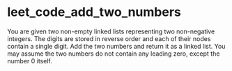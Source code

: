 # leet_code_add_two_numbers
You are given two non-empty linked lists representing two non-negative integers. The digits are stored in reverse order and each of their nodes contain a single digit. Add the two numbers and return it as a linked list.  You may assume the two numbers do not contain any leading zero, except the number 0 itself.
